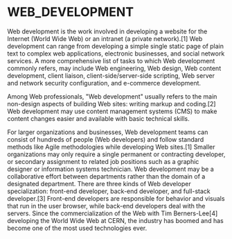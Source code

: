 # WEB_DEVELOPMENT

Web development is the work involved in developing a website for the Internet (World Wide Web) or an intranet (a private network).[1] Web development can range from developing a simple single static page of plain text to complex web applications, electronic businesses, and social network services. A more comprehensive list of tasks to which Web development commonly refers, may include Web engineering, Web design, Web content development, client liaison, client-side/server-side scripting, Web server and network security configuration, and e-commerce development.

Among Web professionals, "Web development" usually refers to the main non-design aspects of building Web sites: writing markup and coding.[2] Web development may use content management systems (CMS) to make content changes easier and available with basic technical skills.

For larger organizations and businesses, Web development teams can consist of hundreds of people (Web developers) and follow standard methods like Agile methodologies while developing Web sites.[1] Smaller organizations may only require a single permanent or contracting developer, or secondary assignment to related job positions such as a graphic designer or information systems technician. Web development may be a collaborative effort between departments rather than the domain of a designated department. There are three kinds of Web developer specialization: front-end developer, back-end developer, and full-stack developer.[3] Front-end developers are responsible for behavior and visuals that run in the user browser, while back-end developers deal with the servers. Since the commercialization of the Web with Tim Berners-Lee[4] developing the World Wide Web at CERN, the industry has boomed and has become one of the most used technologies ever.
